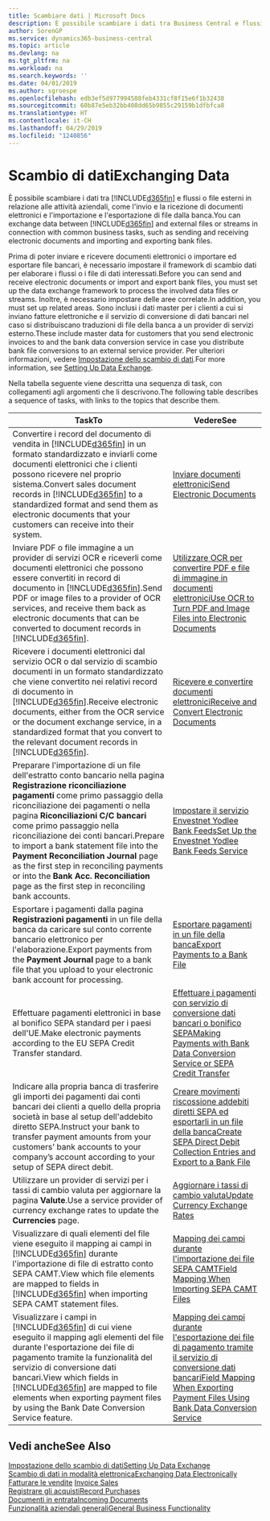 ```yaml
---
title: Scambiare dati | Microsoft Docs
description: È possibile scambiare i dati tra Business Central e flussi o file esterni in relazione alle attività aziendali, come l'invio e la ricezione di documenti elettronici e l'importazione e l'esportazione di file dalla banca.
author: SorenGP
ms.service: dynamics365-business-central
ms.topic: article
ms.devlang: na
ms.tgt_pltfrm: na
ms.workload: na
ms.search.keywords: ''
ms.date: 04/01/2019
ms.author: sgroespe
ms.openlocfilehash: edb3ef5d977994588feb4331cf8f15e6f1b32438
ms.sourcegitcommit: 60b87e5eb32bb408dd65b9855c29159b1dfbfca8
ms.translationtype: HT
ms.contentlocale: it-CH
ms.lasthandoff: 04/29/2019
ms.locfileid: "1240856"
---
```

# <a name="exchanging-data"></a><span data-ttu-id="28532-103">Scambio di dati</span><span class="sxs-lookup"><span data-stu-id="28532-103">Exchanging Data</span></span>
<span data-ttu-id="28532-104">È possibile scambiare i dati tra [!INCLUDE[d365fin](includes/d365fin_md.md)] e flussi o file esterni in relazione alle attività aziendali, come l'invio e la ricezione di documenti elettronici e l'importazione e l'esportazione di file dalla banca.</span><span class="sxs-lookup"><span data-stu-id="28532-104">You can exchange data between [!INCLUDE[d365fin](includes/d365fin_md.md)] and external files or streams in connection with common business tasks, such as sending and receiving electronic documents and importing and exporting bank files.</span></span>  

<span data-ttu-id="28532-105">Prima di poter inviare e ricevere documenti elettronici o importare ed esportare file bancari, è necessario impostare il framework di scambio dati per elaborare i flussi o i file di dati interessati.</span><span class="sxs-lookup"><span data-stu-id="28532-105">Before you can send and receive electronic documents or import and export bank files, you must set up the data exchange framework to process the involved data files or streams.</span></span> <span data-ttu-id="28532-106">Inoltre, è necessario impostare delle aree correlate.</span><span class="sxs-lookup"><span data-stu-id="28532-106">In addition, you must set up related areas.</span></span> <span data-ttu-id="28532-107">Sono inclusi i dati master per i clienti a cui si inviano fatture elettroniche e il servizio di conversione di dati bancari nel caso si distribuiscano traduzioni di file della banca a un provider di servizi esterno.</span><span class="sxs-lookup"><span data-stu-id="28532-107">These include master data for customers that you send electronic invoices to and the bank data conversion service in case you distribute bank file conversions to an external service provider.</span></span> <span data-ttu-id="28532-108">Per ulteriori informazioni, vedere [Impostazione dello scambio di dati](across-set-up-data-exchange.md).</span><span class="sxs-lookup"><span data-stu-id="28532-108">For more information, see [Setting Up Data Exchange](across-set-up-data-exchange.md).</span></span>  

 <span data-ttu-id="28532-109">Nella tabella seguente viene descritta una sequenza di task, con collegamenti agli argomenti che li descrivono.</span><span class="sxs-lookup"><span data-stu-id="28532-109">The following table describes a sequence of tasks, with links to the topics that describe them.</span></span>  

|<span data-ttu-id="28532-110">**Task**</span><span class="sxs-lookup"><span data-stu-id="28532-110">**To**</span></span>|<span data-ttu-id="28532-111">**Vedere**</span><span class="sxs-lookup"><span data-stu-id="28532-111">**See**</span></span>|  
|------------|-------------|  
|<span data-ttu-id="28532-112">Convertire i record del documento di vendita in [!INCLUDE[d365fin](includes/d365fin_md.md)] in un formato standardizzato e inviarli come documenti elettronici che i clienti possono ricevere nel proprio sistema.</span><span class="sxs-lookup"><span data-stu-id="28532-112">Convert sales document records in [!INCLUDE[d365fin](includes/d365fin_md.md)] to a standardized format and send them as electronic documents that your customers can receive into their system.</span></span>|[<span data-ttu-id="28532-113">Inviare documenti elettronici</span><span class="sxs-lookup"><span data-stu-id="28532-113">Send Electronic Documents</span></span>](sales-how-to-send-electronic-documents.md)|  
|<span data-ttu-id="28532-114">Inviare PDF o file immagine a un provider di servizi OCR e riceverli come documenti elettronici che possono essere convertiti in record di documento in [!INCLUDE[d365fin](includes/d365fin_md.md)].</span><span class="sxs-lookup"><span data-stu-id="28532-114">Send PDF or image files to a provider of OCR services, and receive them back as electronic documents that can be converted to document records in [!INCLUDE[d365fin](includes/d365fin_md.md)].</span></span>|[<span data-ttu-id="28532-115">Utilizzare OCR per convertire PDF e file di immagine in documenti elettronici</span><span class="sxs-lookup"><span data-stu-id="28532-115">Use OCR to Turn PDF and Image Files into Electronic Documents</span></span>](across-how-use-ocr-pdf-images-files.md)|  
|<span data-ttu-id="28532-116">Ricevere i documenti elettronici dal servizio OCR o dal servizio di scambio documenti in un formato standardizzato che viene convertito nei relativi record di documento in [!INCLUDE[d365fin](includes/d365fin_md.md)].</span><span class="sxs-lookup"><span data-stu-id="28532-116">Receive electronic documents, either from the OCR service or the document exchange service, in a standardized format that you convert to the relevant document records in [!INCLUDE[d365fin](includes/d365fin_md.md)].</span></span>|[<span data-ttu-id="28532-117">Ricevere e convertire documenti elettronici</span><span class="sxs-lookup"><span data-stu-id="28532-117">Receive and Convert Electronic Documents</span></span>](purchasing-how-to-receive-and-convert-electronic-documents.md)|  
|<span data-ttu-id="28532-118">Preparare l'importazione di un file dell'estratto conto bancario nella pagina **Registrazione riconciliazione pagamenti** come primo passaggio della riconciliazione dei pagamenti o nella pagina **Riconciliazioni C/C bancari** come primo passaggio nella riconciliazione dei conti bancari.</span><span class="sxs-lookup"><span data-stu-id="28532-118">Prepare to import a bank statement file into the **Payment Reconciliation Journal** page as the first step in reconciling payments or into the **Bank Acc. Reconciliation** page as the first step in reconciling bank accounts.</span></span>|[<span data-ttu-id="28532-119">Impostare il servizio Envestnet Yodlee Bank Feeds</span><span class="sxs-lookup"><span data-stu-id="28532-119">Set Up the Envestnet Yodlee Bank Feeds Service</span></span>](bank-how-setup-bank-statement-service.md)|  
|<span data-ttu-id="28532-120">Esportare i pagamenti dalla pagina **Registrazioni pagamenti** in un file della banca da caricare sul conto corrente bancario elettronico per l'elaborazione.</span><span class="sxs-lookup"><span data-stu-id="28532-120">Export payments from the **Payment Journal** page to a bank file that you upload to your electronic bank account for processing.</span></span>|[<span data-ttu-id="28532-121">Esportare pagamenti in un file della banca</span><span class="sxs-lookup"><span data-stu-id="28532-121">Export Payments to a Bank File</span></span>](payables-how-export-payments-bank-file.md)|
|<span data-ttu-id="28532-122">Effettuare pagamenti elettronici in base al bonifico SEPA standard per i paesi dell'UE.</span><span class="sxs-lookup"><span data-stu-id="28532-122">Make electronic payments according to the EU SEPA Credit Transfer standard.</span></span>|[<span data-ttu-id="28532-123">Effettuare i pagamenti con servizio di conversione dati bancari o bonifico SEPA</span><span class="sxs-lookup"><span data-stu-id="28532-123">Making Payments with Bank Data Conversion Service or SEPA Credit Transfer</span></span>](finance-make-payments-with-bank-data-conversion-service-or-sepa-credit-transfer.md)|  
|<span data-ttu-id="28532-124">Indicare alla propria banca di trasferire gli importi dei pagamenti dai conti bancari dei clienti a quello della propria società in base al setup dell'addebito diretto SEPA.</span><span class="sxs-lookup"><span data-stu-id="28532-124">Instruct your bank to transfer payment amounts from your customers’ bank accounts to your company’s account according to your setup of SEPA direct debit.</span></span>|[<span data-ttu-id="28532-125">Creare movimenti riscossione addebiti diretti SEPA ed esportarli in un file della banca</span><span class="sxs-lookup"><span data-stu-id="28532-125">Create SEPA Direct Debit Collection Entries and Export to a Bank File</span></span>](finance-how-create-sepa-direct-debit-collection-entries-export-bank-file.md)|  
|<span data-ttu-id="28532-126">Utilizzare un provider di servizi per i tassi di cambio valuta per aggiornare la pagina **Valute**.</span><span class="sxs-lookup"><span data-stu-id="28532-126">Use a service provider of currency exchange rates to update the **Currencies** page.</span></span>|[<span data-ttu-id="28532-127">Aggiornare i tassi di cambio valuta</span><span class="sxs-lookup"><span data-stu-id="28532-127">Update Currency Exchange Rates</span></span>](finance-how-update-currencies.md)|  
|<span data-ttu-id="28532-128">Visualizzare di quali elementi del file viene eseguito il mapping ai campi in [!INCLUDE[d365fin](includes/d365fin_md.md)] durante l'importazione di file di estratto conto SEPA CAMT.</span><span class="sxs-lookup"><span data-stu-id="28532-128">View which file elements are mapped to fields in [!INCLUDE[d365fin](includes/d365fin_md.md)] when importing SEPA CAMT statement files.</span></span>|[<span data-ttu-id="28532-129">Mapping dei campi durante l'importazione dei file SEPA CAMT</span><span class="sxs-lookup"><span data-stu-id="28532-129">Field Mapping When Importing SEPA CAMT Files</span></span>](across-field-mapping-when-importing-sepa-camt-files.md)|  
|<span data-ttu-id="28532-130">Visualizzare i campi in [!INCLUDE[d365fin](includes/d365fin_md.md)] di cui viene eseguito il mapping agli elementi del file durante l'esportazione dei file di pagamento tramite la funzionalità del servizio di conversione dati bancari.</span><span class="sxs-lookup"><span data-stu-id="28532-130">View which fields in [!INCLUDE[d365fin](includes/d365fin_md.md)] are mapped to file elements when exporting payment files by using the Bank Date Conversion Service feature.</span></span>|[<span data-ttu-id="28532-131">Mapping dei campi durante l'esportazione dei file di pagamento tramite il servizio di conversione dati bancari</span><span class="sxs-lookup"><span data-stu-id="28532-131">Field Mapping When Exporting Payment Files Using Bank Data Conversion Service</span></span>](across-field-mapping-when-exporting-payment-files-using-bank-data-conversion-service.md)|  

## <a name="see-also"></a><span data-ttu-id="28532-132">Vedi anche</span><span class="sxs-lookup"><span data-stu-id="28532-132">See Also</span></span>  
[<span data-ttu-id="28532-133">Impostazione dello scambio di dati</span><span class="sxs-lookup"><span data-stu-id="28532-133">Setting Up Data Exchange</span></span>](across-set-up-data-exchange.md)  
[<span data-ttu-id="28532-134">Scambio di dati in modalità elettronica</span><span class="sxs-lookup"><span data-stu-id="28532-134">Exchanging Data Electronically</span></span>](across-data-exchange.md)  
<span data-ttu-id="28532-135">[Fatturare le vendite](sales-how-invoice-sales.md) </span><span class="sxs-lookup"><span data-stu-id="28532-135">[Invoice Sales](sales-how-invoice-sales.md) </span></span>  
[<span data-ttu-id="28532-136">Registrare gli acquisti</span><span class="sxs-lookup"><span data-stu-id="28532-136">Record Purchases</span></span>](purchasing-how-record-purchases.md)  
[<span data-ttu-id="28532-137">Documenti in entrata</span><span class="sxs-lookup"><span data-stu-id="28532-137">Incoming Documents</span></span>](across-income-documents.md)  
[<span data-ttu-id="28532-138">Funzionalità aziendali generali</span><span class="sxs-lookup"><span data-stu-id="28532-138">General Business Functionality</span></span>](ui-across-business-areas.md)  
